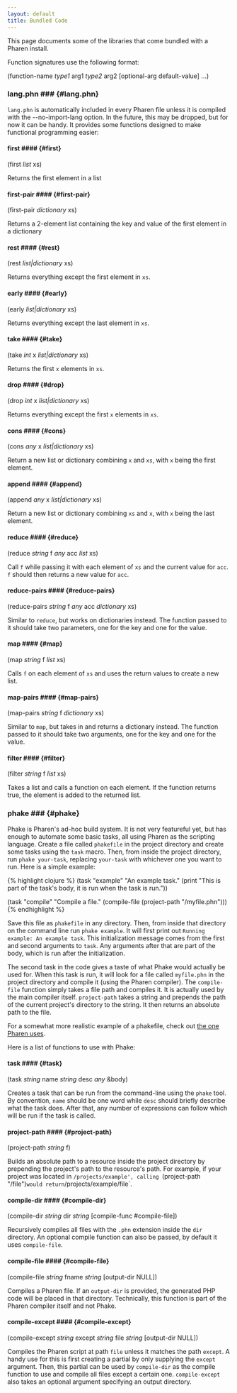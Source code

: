 ```yaml
---
layout: default
title: Bundled Code
---
```


This page documents some of the libraries that come bundled with a Pharen install.

Function signatures use the following format:

(function-name *type1* arg1 *type2* arg2 [optional-arg default-value] ...) 

### lang.phn ### {#lang.phn}
`lang.phn` is automatically included in every Pharen file unless it is compiled with the --no-import-lang option. In the future, this may be dropped, but for now it can be handy. It provides some functions designed to make functional programming easier:

#### first #### {#first}
(first *list* xs)

Returns the first element in a list

#### first-pair #### {#first-pair}
(first-pair *dictionary* xs)

Returns a 2-element list containing the key and value of the first element in a dictionary

#### rest #### {#rest}
(rest *list|dictionary* xs)

Returns everything except the first element in `xs`.

#### early #### {#early}
(early *list|dictionary* xs)

Returns everything except the last element in `xs`.

#### take #### {#take}
(take *int* x *list|dictionary* xs)

Returns the first `x` elements in `xs`.

#### drop #### {#drop}
(drop *int* x *list|dictionary* xs)

Returns everything except the first `x` elements in `xs`.

#### cons #### {#cons}
(cons *any* x *list|dictionary* xs)

Return a new list or dictionary combining `x` and `xs`, with `x` being the first element.

#### append #### {#append}
(append *any* x *list|dictionary* xs)

Return a new list or dictionary combining `xs` and `x`, with `x` being the last element.

#### reduce #### {#reduce}
(reduce *string* f *any* acc *list* xs)

Call `f` while passing it with each element of `xs` and the current value for `acc`. `f` should then returns a new value for `acc`.

#### reduce-pairs #### {#reduce-pairs}
(reduce-pairs *string* f *any* acc *dictionary* xs)

Similar to `reduce`, but works on dictionaries instead. The function passed to it should take two parameters, one for the key and one for the value.

#### map #### {#map}
(map *string* f *list* xs)

Calls `f` on each element of `xs` and uses the return values to create a new list.

#### map-pairs #### {#map-pairs}
(map-pairs *string* f *dictionary* xs)

Similar to `map`, but takes in and returns a dictionary instead. The function passed to it should take two arguments, one for the key and one for the value.

#### filter #### {#filter}
(filter *string* f *list* xs)

Takes a list and calls a function on each element. If the function returns true, the element is added to the returned list.

### phake ### {#phake}
Phake is Pharen's ad-hoc build system. It is not very featureful yet, but has enough to automate some basic tasks, all using Pharen as the scripting language. Create a file called `phakefile` in the project directory and create some tasks using the `task` macro. Then, from inside the project directory, run `phake your-task`, replacing `your-task` with whichever one you want to run. Here is a simple example:

{% highlight clojure %}
(task "example" "An example task."
      (print "This is part of the task's body, it is run when the task is run."))

(task "compile" "Compile a file."
      (compile-file (project-path "/myfile.phn")))
{% endhighlight %}

Save this file as `phakefile` in any directory. Then, from inside that directory on the command line run `phake example`. It will first print out `Running example: An example task`. This initialization message comes from the first and second arguments to `task`. Any arguments after that are part of the body, which is run after the initialization.

The second task in the code gives a taste of what Phake would actually be used for. When this task is run, it will look for a file called `myfile.phn` in the project directory and compile it (using the Pharen compiler). The `compile-file` function simply takes a file path and compiles it. It is actually used by the main compiler itself. `project-path` takes a string and prepends the path of the current project's directory to the string. It then returns an absolute path to the file.

For a somewhat more realistic example of a phakefile, check out [the one Pharen uses](http://github.com/Scriptor/pharen/blob/master/phakefile).

Here is a list of functions to use with Phake:

#### task #### {#task}
(task *string* name *string* desc *any* &body)

Creates a task that can be run from the command-line using the `phake` tool. By convention, `name` should be one word while `desc` should briefly describe what the task does. After that, any number of expressions can follow which will be run if the task is called.

#### project-path #### {#project-path}
(project-path *string* f)

Builds an absolute path to a resource inside the project directory by prepending the project's path to the resource's path. For example, if your project was located in `/projects/example', calling `(project-path "/file")` would return `/projects/example/file`.

#### compile-dir #### {#compile-dir}
(compile-dir *string* dir *string* \[compile-func #compile-file\])

Recursively compiles all files with the `.phn` extension inside the `dir` directory. An optional compile function can also be passed, by default it uses `compile-file`.

#### compile-file #### {#compile-file}
(compile-file *string* fname *string* \[output-dir NULL\])

Compiles a Pharen file. If an `output-dir` is provided, the generated PHP code will be placed in that directory. Technically, this function is part of the Pharen compiler itself and not Phake.

#### compile-except #### {#compile-except}
(compile-except *string* except *string* file *string* \[output-dir NULL\])

Compiles the Pharen script at path `file` unless it matches the path `except`. A handy use for this is first creating a partial by only supplying the `except` argument. Then, this partial can be used by `compile-dir` as the compile function to use and compile all files except a certain one. `compile-except` also takes an optional argument specifying an output directory.
